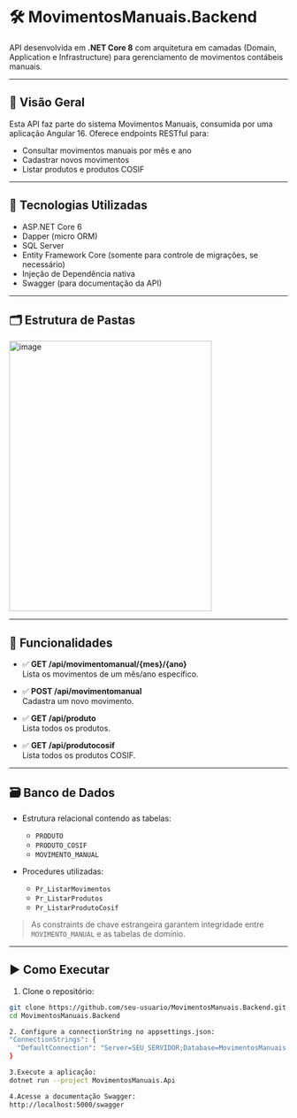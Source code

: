 # 🛠️ MovimentosManuais.Backend

API desenvolvida em **.NET Core 8** com arquitetura em camadas (Domain, Application e Infrastructure) para gerenciamento de movimentos contábeis manuais.

---

## 📸 Visão Geral

Esta API faz parte do sistema Movimentos Manuais, consumida por uma aplicação Angular 16. Oferece endpoints RESTful para:

- Consultar movimentos manuais por mês e ano
- Cadastrar novos movimentos
- Listar produtos e produtos COSIF

---

## 🧰 Tecnologias Utilizadas

- ASP.NET Core 6
- Dapper (micro ORM)
- SQL Server
- Entity Framework Core (somente para controle de migrações, se necessário)
- Injeção de Dependência nativa
- Swagger (para documentação da API)

---

## 🗂️ Estrutura de Pastas

<img width="366" height="489" alt="image" src="https://github.com/user-attachments/assets/614560bc-e837-4a15-873c-e971a26d5450" />


---

## 🎯 Funcionalidades

- ✅ **GET /api/movimentomanual/{mes}/{ano}**  
  Lista os movimentos de um mês/ano específico.

- ✅ **POST /api/movimentomanual**  
  Cadastra um novo movimento.

- ✅ **GET /api/produto**  
  Lista todos os produtos.

- ✅ **GET /api/produtocosif**  
  Lista todos os produtos COSIF.

---

## 🗃️ Banco de Dados

- Estrutura relacional contendo as tabelas:
  - `PRODUTO`
  - `PRODUTO_COSIF`
  - `MOVIMENTO_MANUAL`

- Procedures utilizadas:
  - `Pr_ListarMovimentos`
  - `Pr_ListarProdutos`
  - `Pr_ListarProdutoCosif`

> As constraints de chave estrangeira garantem integridade entre `MOVIMENTO_MANUAL` e as tabelas de domínio.

---

## ▶️ Como Executar

1. Clone o repositório:

```bash
git clone https://github.com/seu-usuario/MovimentosManuais.Backend.git
cd MovimentosManuais.Backend

2. Configure a connectionString no appsettings.json:
"ConnectionStrings": {
  "DefaultConnection": "Server=SEU_SERVIDOR;Database=MovimentosManuais;User Id=USUARIO;Password=SENHA;"
}

3.Execute a aplicação:
dotnet run --project MovimentosManuais.Api

4.Acesse a documentação Swagger:
http://localhost:5000/swagger
